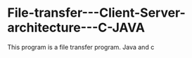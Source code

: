 # File-transfer---Client-Server-architecture---C-JAVA

This program is a file transfer program. Java and c
